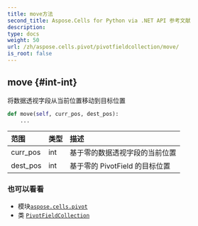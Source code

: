 ```yaml
---
title: move方法
second_title: Aspose.Cells for Python via .NET API 参考文献
description:
type: docs
weight: 50
url: /zh/aspose.cells.pivot/pivotfieldcollection/move/
is_root: false
---
```

##  move {#int-int}
将数据透视字段从当前位置移动到目标位置



```python
def move(self, curr_pos, dest_pos):
    ...
```


|范围|类型|描述|
| :- | :- | :- |
| curr_pos | int |基于零的数据透视字段的当前位置|
| dest_pos | int |基于零的 PivotField 的目标位置|



### 也可以看看
* 模块[`aspose.cells.pivot`](../../)
* 类 [`PivotFieldCollection`](/cells/python-net/zh/aspose.cells.pivot/pivotfieldcollection)
